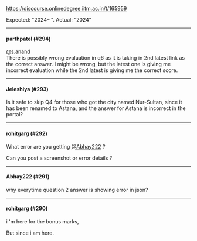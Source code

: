 https://discourse.onlinedegree.iitm.ac.in/t/165959

Expected: "2024– ". Actual: “2024”</p><hr>

<h4>parthpatel (#294)</h4>
<p><a class="mention" href="/u/s.anand">@s.anand</a><br/>
There is possibly wrong evaluation in q6 as it is taking in 2nd latest link as the correct answer. I might be wrong, but the latest one is giving me incorrect evaluation while the 2nd latest is giving me the correct score.</p><hr>

<h4>Jeleshiya (#293)</h4>
<p>Is it safe to skip Q4 for those who got the city named Nur-Sultan, since it has been renamed to Astana, and the answer for Astana is incorrect in the portal?</p><hr>

<h4>rohitgarg (#292)</h4>
<p>What error are you getting <a class="mention" href="/u/abhay222">@Abhay222</a> ?</p>
<p>Can you post a screenshot or error details ?</p><hr>

<h4>Abhay222 (#291)</h4>
<p>why everytime question 2 answer is showing error in json?</p><hr>

<h4>rohitgarg (#290)</h4>
<p>i 'm here for the bonus marks,</p>
<p>But since i am here.